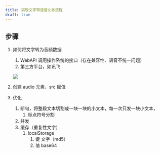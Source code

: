 ```yaml
---
title: 实现文字转语音业务流程
draft: true
---
```


## 步骤

1. 如何将文字转为音频数据

   1. WebAPI 调用操作系统的接口（存在兼容性、语音不统一问题）
   2. 第三方平台，如讯飞

   ![](https://s2.loli.net/2024/08/28/mQlAfLnbthCcNW8.png)

2. 创建 audio 元素，src 赋值

3. 优化

   1. 断句，将整段文本切割成一块一块的小文本，每一次只发一块小文本，
      1. 标点符号分割
   2. 并发
   3. 缓存（重复性文字）
      1. localStorage
         1. 键 文字（md5）
         2. 值 base64